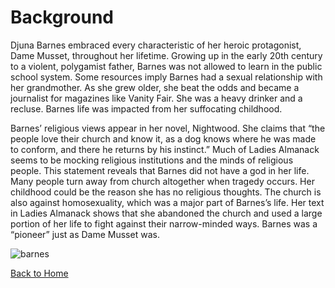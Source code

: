 # Background 

Djuna Barnes embraced every characteristic of her heroic protagonist, Dame Musset, throughout her lifetime. Growing up in the early 20th century to a violent, polygamist father, Barnes was not allowed to learn in the public school system. Some resources imply Barnes had a sexual relationship with her grandmother. As she grew older, she beat the odds and became a journalist for magazines like Vanity Fair. She was a heavy drinker and a recluse. Barnes life was impacted from her suffocating childhood. 

Barnes’ religious views appear in her novel, Nightwood. She claims that “the people love their church and know it, as a dog knows where he was made to conform, and there he returns by his instinct.” Much of Ladies Almanack seems to be mocking religious institutions and the minds of religious people. This statement reveals that Barnes did not have a god in her life. Many people turn away from church altogether when tragedy occurs. Her childhood could be the reason she has no religious thoughts. The church is also against homosexuality, which was a major part of Barnes’s life. Her text in Ladies Almanack shows that she abandoned the church and used a large portion of her life to fight against their narrow-minded ways. Barnes was a “pioneer” just as Dame Musset was. 

![barnes](https://lh3.googleusercontent.com/-nUCREe8KYKc/WJ-7zrsZUjI/AAAAAAAAAHQ/w-IwQ15vxj8eTtidIH_i9sbXeauhv3U_wCLcB/s0/barnes.jpg "barnes.jpg")


[Back to Home](/ladiesalmanack/)
